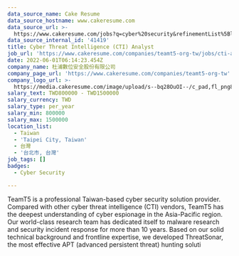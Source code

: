 ```yaml
---
data_source_name: Cake Resume
data_source_hostname: www.cakeresume.com
data_source_url: >-
  https://www.cakeresume.com/jobs?q=cyber%20security&refinementList%5Blang_name%5D%5B0%5D=English&refinementList%5Bsalary_type%5D=per_year&range%5Bsalary_range%5D%5Bmin%5D=1000000
data_source_internal_id: '41419'
title: Cyber Threat Intelligence (CTI) Analyst
job_url: 'https://www.cakeresume.com/companies/teamt5-org-tw/jobs/cti-analyst'
date: 2022-06-01T06:14:23.454Z
company_name: 杜浦數位安全股份有限公司
company_page_url: 'https://www.cakeresume.com/companies/teamt5-org-tw'
company_logo_url: >-
  https://media.cakeresume.com/image/upload/s--bq28OuOI--/c_pad,fl_png8,h_200,w_200/v1634284230/sncnupc4f0di3ftnbf2v.png
salary_text: TWD800000 - TWD1500000
salary_currency: TWD
salary_type: per_year
salary_min: 800000
salary_max: 1500000
location_list:
  - Taiwan
  - 'Taipei City, Taiwan'
  - 台灣
  - '台北市, 台灣'
job_tags: []
badges:
  - Cyber Security

---
```


TeamT5 is a professional Taiwan-based cyber security solution provider. Compared with other cyber threat intelligence (CTI) vendors, TeamT5 has the deepest understanding of cyber espionage in the Asia-Pacific region. Our world-class research team has dedicated itself to malware research and security incident response for more than 10 years. Based on our solid technical background and frontline expertise, we developed ThreatSonar, the most effective APT (advanced persistent threat) hunting soluti